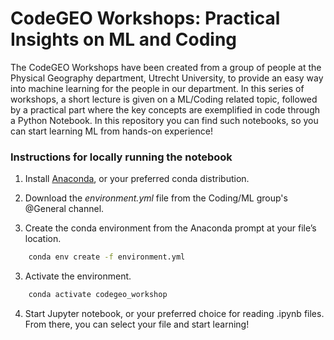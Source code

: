 # CodeGEO Workshops: Practical Insights on ML and Coding

The CodeGEO Workshops have been created from a group of people at the Physical Geography department, Utrecht University, to provide an easy way into machine learning for the people in our department. In this series of workshops, a short lecture is given on a ML/Coding related topic, followed by a practical part where the key concepts are exemplified in code through a Python Notebook. In this repository you can find such notebooks, so you can start learning ML from hands-on experience!

### Instructions for locally running the notebook

1. Install [Anaconda](https://www.anaconda.com/download/), or your preferred conda distribution.

2. Download the *environment.yml* file from the Coding/ML group's @General channel. 

3. Create the conda environment from the Anaconda prompt at your file’s location.
```bash
    conda env create -f environment.yml
```

3. Activate the environment.
```bash
    conda activate codegeo_workshop
````

4. Start Jupyter notebook, or your preferred choice for reading .ipynb files. From there, you can select your file and start learning!
